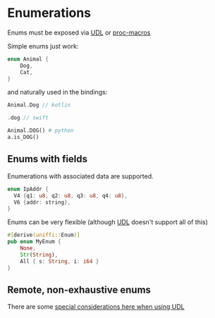 # Enumerations

Enums must be exposed via [UDL](../udl/enumerations.md) or [proc-macros](../proc_macro/enumerations.md)

Simple enums just work:

```rust
enum Animal {
    Dog,
    Cat,
}
```

and naturally used in the bindings:
```kotlin
Animal.Dog // kotlin
```
```swift
.dog // swift
```
```python
Animal.DOG() # python
a.is_DOG()
```

## Enums with fields

Enumerations with associated data are supported.

```rust
enum IpAddr {
  V4 {q1: u8, q2: u8, q3: u8, q4: u8},
  V6 {addr: string},
}
```

Enums can be very flexible (although [UDL](../udl/enumerations.md) doesn't support all of this)

```rust
#[derive(uniffi::Enum)]
pub enum MyEnum {
    None,
    Str(String),
    All { s: String, i: i64 }
}
```

## Remote, non-exhaustive enums

There are some [special considerations here when using UDL](../udl/enumerations.md#remote-non-exhaustive-enums)
